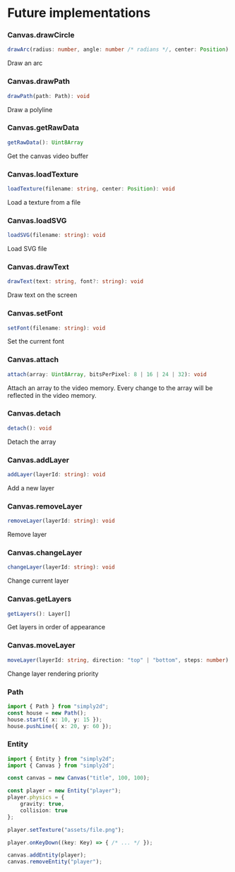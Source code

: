 # Future implementations

### Canvas.drawCircle
```ts
drawArc(radius: number, angle: number /* radians */, center: Position): void
```
Draw an arc

### Canvas.drawPath
```ts
drawPath(path: Path): void
```
Draw a polyline

### Canvas.getRawData
```ts
getRawData(): Uint8Array
```
Get the canvas video buffer

### Canvas.loadTexture
```ts
loadTexture(filename: string, center: Position): void
```
Load a texture from a file

### Canvas.loadSVG
```ts
loadSVG(filename: string): void
```
Load SVG file

### Canvas.drawText
```ts
drawText(text: string, font?: string): void
```
Draw text on the screen

### Canvas.setFont
```ts
setFont(filename: string): void
```
Set the current font

### Canvas.attach
```ts
attach(array: Uint8Array, bitsPerPixel: 8 | 16 | 24 | 32): void
```
Attach an array to the video memory. Every change to the array will be reflected in the video memory.

### Canvas.detach
```ts
detach(): void
```
Detach the array

### Canvas.addLayer
```ts
addLayer(layerId: string): void
```
Add a new layer

### Canvas.removeLayer
```ts
removeLayer(layerId: string): void
```
Remove layer

### Canvas.changeLayer
```ts
changeLayer(layerId: string): void
```
Change current layer

### Canvas.getLayers
```ts
getLayers(): Layer[]
```
Get layers in order of appearance

### Canvas.moveLayer
```ts
moveLayer(layerId: string, direction: "top" | "bottom", steps: number): void
```
Change layer rendering priority

### Path
```ts
import { Path } from "simply2d";
const house = new Path();
house.start({ x: 10, y: 15 });
house.pushLine({ x: 20, y: 60 });
```

### Entity
```ts
import { Entity } from "simply2d";
import { Canvas } from "simply2d";

const canvas = new Canvas("title", 100, 100);

const player = new Entity("player");
player.physics = {
	gravity: true,
	collision: true
};

player.setTexture("assets/file.png");

player.onKeyDown((key: Key) => { /* ... */ });

canvas.addEntity(player);
canvas.removeEntity("player");
```
